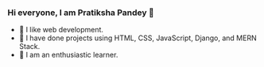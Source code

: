 ### Hi everyone, I am Pratiksha Pandey 👋

<!--
**pratiksha-pandey/pratiksha-pandey** is a ✨ _special_ ✨ repository because its `README.md` (this file) appears on your GitHub profile.
-->


- 🔭 I like web development.
- 🌱 I have done projects using HTML, CSS, JavaScript, Django, and MERN Stack.
- 👯 I am an enthusiastic learner.


